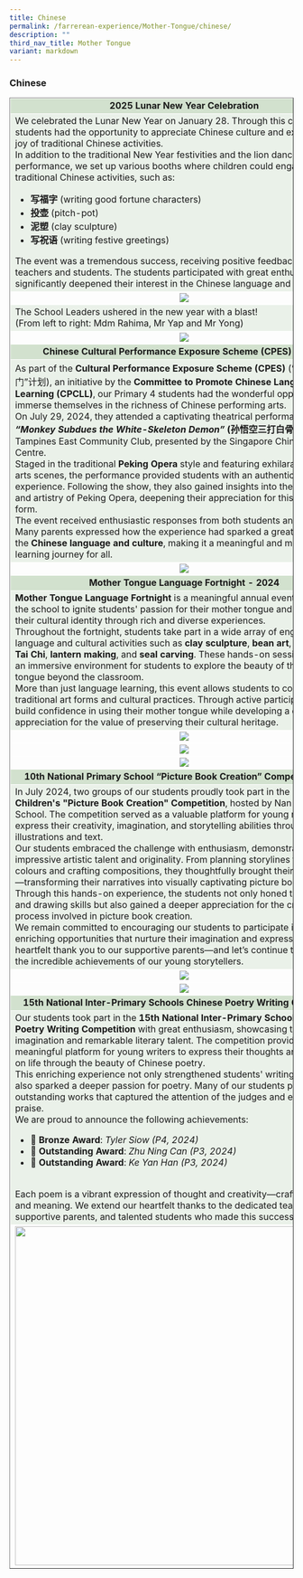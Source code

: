 ```yaml
---
title: Chinese
permalink: /farrerean-experience/Mother-Tongue/chinese/
description: ""
third_nav_title: Mother Tongue
variant: markdown
---
```

<h3>Chinese</h3>
<table border="1" style="border-collapse: collapse; width: 100%;">
<tbody>
<tr>
<td bgcolor="d2e1ce" colspan="2" style="text-align: center; width: 99.863%; border: 1px solid white;"><strong>2025 Lunar New Year Celebration</strong></td>
</tr>
<tr>
<td bgcolor="eaf1e9" colspan="2" style="width: 99.863%; border: 1px solid white;">We celebrated the Lunar New Year on January 28. Through this celebration, students had the opportunity to appreciate Chinese culture and experience the joy of traditional Chinese activities. <br>In addition to the traditional New Year festivities and the lion dance performance, we set up various booths where children could engage in traditional Chinese activities, such as:<br>
<ul style="font-size: 16px;">
  <li style="font-size: 16px;"><strong>写福字</strong> (writing good fortune characters)</li>
  <li style="font-size: 16px;"><strong>投壶</strong> (pitch-pot)</li>
  <li style="font-size: 16px;"><strong>泥塑</strong> (clay sculpture)</li>
  <li style="font-size: 16px;"><strong>写祝语</strong> (writing festive greetings)</li>
</ul>
The event was a tremendous success, receiving positive feedback from both teachers and students. The students participated with great enthusiasm, which significantly deepened their interest in the Chinese language and culture. 
</td>

</tr>
<tr>
<td style="text-align: center; width: 25%; border: 1px solid white; vertical-align: middle;" colspan="2"><img src="/images/2025/MT%20Chinese/Picture1.png"></td>
</tr>
<tr>
  <td bgcolor="eaf1e9" style="text-align: left; width: 25%; border: 1px solid white; vertical-align: middle;" colspan="2">
    The School Leaders ushered in the new year with a blast!<br>
    (From left to right: Mdm Rahima, Mr Yap and Mr Yong)
  </td>
</tr>
	<tr>
<td style="text-align: center; width: 25%; border: 1px solid white; vertical-align: middle;" colspan="2"><img src="/images/2025/MT%20Chinese/Picture2.jpg"></td>
</tr>
<tr>
<td bgcolor="d2e1ce" colspan="2" style="text-align: center; width: 99.863%; border: 1px solid white;"><strong>Chinese Cultural Performance Exposure Scheme (CPES) - 2024</strong></td>
</tr>
	<tr>
<td bgcolor="eaf1e9" colspan="2" style="width: 99.863%; border: 1px solid white;">As part of the <strong>Cultural Performance Exposure Scheme (CPES)</strong> (“文化随意门”计划), an initiative by the <strong>Committee to Promote Chinese Language Learning (CPCLL)</strong>, our Primary 4 students had the wonderful opportunity to immerse themselves in the richness of Chinese performing arts.
<br>On July 29, 2024, they attended a captivating theatrical performance titled <strong><em>“Monkey Subdues the White-Skeleton Demon”</em> (孙悟空三打白骨精)</strong> at Tampines East Community Club, presented by the Singapore Chinese Arts Centre.
<br>Staged in the traditional <strong>Peking Opera</strong> style and featuring exhilarating martial arts scenes, the performance provided students with an authentic cultural experience. Following the show, they also gained insights into the rich history and artistry of Peking Opera, deepening their appreciation for this enduring art form.
<br>The event received enthusiastic responses from both students and parents. Many parents expressed how the experience had sparked a greater interest in the <strong>Chinese language and culture</strong>, making it a meaningful and memorable learning journey for all.
</td>
</tr>
	<tr>
<td style="text-align: center; width: 25%; border: 1px solid white; vertical-align: middle;" colspan="2"><img src="/images/2025/MT%20Chinese/Picture3.jpg"></td>
</tr>
<tr>
<td bgcolor="d2e1ce" colspan="2" style="text-align: center; width: 99.863%; border: 1px solid white;"><strong>Mother Tongue Language Fortnight - 2024</strong></td>
</tr>
		<tr>
<td bgcolor="eaf1e9" colspan="2" style="width: 99.863%; border: 1px solid white;"><strong>Mother Tongue Language Fortnight</strong> is a meaningful annual event organised by the school to ignite students' passion for their mother tongue and strengthen their cultural identity through rich and diverse experiences.
<br>Throughout the fortnight, students take part in a wide array of engaging language and cultural activities such as <strong>clay sculpture</strong>, <strong>bean art</strong>, <strong>fan painting</strong>, <strong>Tai Chi</strong>, <strong>lantern making</strong>, and <strong>seal carving</strong>. These hands-on sessions provide an immersive environment for students to explore the beauty of their mother tongue beyond the classroom.
<br>More than just language learning, this event allows students to connect with traditional art forms and cultural practices. Through active participation, they build confidence in using their mother tongue while developing a deeper appreciation for the value of preserving their cultural heritage.
</td>
</tr>
	<tr>
<td style="text-align: center; width: 25%; border: 1px solid white; vertical-align: middle;" colspan="2"><img src="/images/2025/MT%20Chinese/Picture4.png"></td>
</tr>
		<tr>
<td style="text-align: center; width: 25%; border: 1px solid white; vertical-align: middle;" colspan="2"><img src="/images/2025/MT%20Chinese/Picture5.png"></td>
</tr>
		<tr>
<td style="text-align: center; width: 25%; border: 1px solid white; vertical-align: middle;" colspan="2"><img src="/images/2025/MT%20Chinese/Picture6.png"></td>
</tr>
<tr>
<td bgcolor="d2e1ce" colspan="2" style="text-align: center; width: 99.863%; border: 1px solid white;"><strong>10th National Primary School “Picture Book Creation” Competition 2024</strong></td>
</tr>
<tr>
<td bgcolor="eaf1e9" colspan="2" style="width: 99.863%; border: 1px solid white;">In July 2024, two groups of our students proudly took part in the <strong>10th National Children's "Picture Book Creation" Competition</strong>, hosted by Nan Hua Primary School. The competition served as a valuable platform for young minds to express their creativity, imagination, and storytelling abilities through both illustrations and text.
<br>Our students embraced the challenge with enthusiasm, demonstrating impressive artistic talent and originality. From planning storylines to choosing colours and crafting compositions, they thoughtfully brought their ideas to life—transforming their narratives into visually captivating picture books.
<br>Through this hands-on experience, the students not only honed their writing and drawing skills but also gained a deeper appreciation for the creative process involved in picture book creation.
<br>We remain committed to encouraging our students to participate in such enriching opportunities that nurture their imagination and expressive abilities. A heartfelt thank you to our supportive parents—and let’s continue to celebrate the incredible achievements of our young storytellers.</td>
</tr>
		<tr>
<td style="text-align: center; width: 25%; border: 1px solid white; vertical-align: middle;" colspan="2"><img src="/images/2025/MT%20Chinese/Picture7.png"></td>
</tr>
			<tr>
<td style="text-align: center; width: 25%; border: 1px solid white; vertical-align: middle;" colspan="2"><img src="/images/2025/MT%20Chinese/Picture8.png"></td>
</tr>
	<tr>
<td bgcolor="d2e1ce" colspan="2" style="text-align: center; width: 99.863%; border: 1px solid white;"><strong>15th National Inter-Primary Schools Chinese Poetry Writing Competition</strong></td>
</tr>
<tr>
<td bgcolor="eaf1e9" colspan="2" style="width: 99.863%; border: 1px solid white;">Our students took part in the <strong>15th National Inter-Primary Schools Chinese Poetry Writing Competition</strong> with great enthusiasm, showcasing their vivid imagination and remarkable literary talent. The competition provided a meaningful platform for young writers to express their thoughts and reflections on life through the beauty of Chinese poetry.
<br>This enriching experience not only strengthened students' writing skills but also sparked a deeper passion for poetry. Many of our students produced outstanding works that captured the attention of the judges and earned high praise.
<br>We are proud to announce the following achievements:
<ul>
<li>
🥉 <strong>Bronze Award</strong>: <em>Tyler Siow (P4, 2024)</em>
</li>
<li>
🌟 <strong>Outstanding Award</strong>: <em>Zhu Ning Can (P3, 2024)</em>
</li>
<li>
🌟 <strong>Outstanding Award</strong>: <em>Ke Yan Han (P3, 2024)</em>
</li>
</ul>
<br>Each poem is a vibrant expression of thought and creativity—crafted with care and meaning. We extend our heartfelt thanks to the dedicated teachers, supportive parents, and talented students who made this success possible.</td>
</tr>
<tr>
				</tr><tr>
<td style="text-align: center; width: 25%; border: 1px solid white; vertical-align: middle;" colspan="2"><img style="width: 600px; height: auto;" src="/images/2025/MT%20Chinese/Picture9.png"></td>
</tr>

</tbody>
</table>